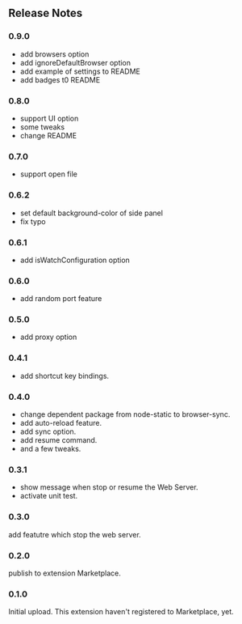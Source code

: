 ## Release Notes

### 0.9.0
 - add browsers option
 - add ignoreDefaultBrowser option
 - add example of settings to README
 - add badges t0 README

### 0.8.0
 - support UI option
 - some tweaks
 - change README

### 0.7.0
 - support open file

### 0.6.2
 - set default background-color of side panel
 - fix typo

### 0.6.1
 - add isWatchConfiguration option

### 0.6.0
 - add random port feature

### 0.5.0
 - add proxy option

### 0.4.1
 - add shortcut key bindings.

### 0.4.0
 - change dependent package from node-static to browser-sync.
 - add auto-reload feature.
 - add sync option.
 - add resume command.
 - and a few tweaks.

### 0.3.1
- show message when stop or resume the Web Server.
- activate unit test.

### 0.3.0
add featutre which stop the web server.

### 0.2.0
publish to extension Marketplace.

### 0.1.0
Initial upload. This extension haven't registered to Marketplace, yet.